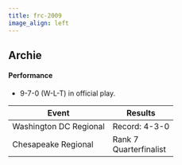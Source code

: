 ```yaml
---
title: frc-2009
image_align: left
---
```


## Archie

#### Performance
* 9-7-0 (W-L-T) in official play.

<html>
<table class="table table-striped table-hover">
  <thead> 
    <tr>
        <th>Event</th>
        <th>Results</th>
      </tr>
    </thead>
  <tbody>
     <tr>
        <td> Washington DC Regional</td>
        <td> Record: 4-3-0 </td>
      </tr>
     <tr>
        <td> Chesapeake Regional</td>
        <td> Rank 7 <br/> Quarterfinalist</td>
      </tr>
</table>
</html>